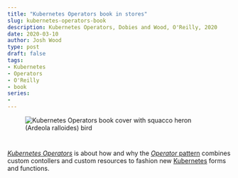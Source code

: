```yaml
---
title: "Kubernetes Operators book in stores"
slug: kubernetes-operators-book
description: Kubernetes Operators, Dobies and Wood, O'Reilly, 2020
date: 2020-03-10
author: Josh Wood
type: post
draft: false
tags:
- Kubernetes
- Operators
- O'Reilly
- book
series:
-
---
```


[<img src="/img/operators-book-cover.jpg" alt="Kubernetes Operators book cover with squacco heron (Ardeola ralloides) bird" style="float: left; margin: 0 40px 40px 40px;">][operators-book]

[*Kubernetes Operators*][operators-book] is about how and why the [*Operator* pattern][k8s-doc-operators] combines custom contollers and custom resources to fashion new [Kubernetes][k8s] forms and functions.

[coverimg]: /img/operators-book-cover.jpg "Kubernetes Operators book cover with squacco heron (Ardeola ralloides) bird"
[k8s]: https://kubernetes.io/
[k8s-doc-operators]: https://kubernetes.io/docs/concepts/extend-kubernetes/operator/
[operators-book]: https://www.oreilly.com/library/view/kubernetes-operators/9781492048039/ "Kubernetes Operators, Dobies &amp; Wood, O'Reilly, 2020"
